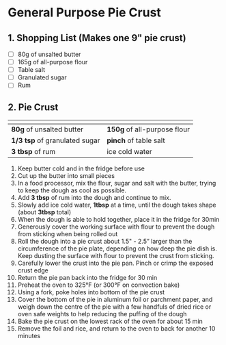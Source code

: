 # General Purpose Pie Crust

## 1. Shopping List (Makes one 9" pie crust)
- [ ] 80g of unsalted butter
- [ ] 165g of all-purpose flour
- [ ] Table salt
- [ ] Granulated sugar
- [ ] Rum

## 2. Pie Crust
|<!-- -->|<!-- -->|
|---|---|
| **80g** of unsalted butter |**150g** of all-purpose flour |
| **1/3 tsp** of granulated sugar | **pinch** of table salt |
| **3 tbsp** of rum | ice cold water |

1. Keep butter cold and in the fridge before use
2. Cut up the butter into small pieces
3. In a food processor, mix the flour, sugar and salt with the butter, trying to keep the dough as cool as possible.
4. Add **3 tbsp** of rum into the dough and continue to mix. 
5. Slowly add ice cold water, **1tbsp** at a time, until the dough takes shape (about **3tbsp** total)
6. When the dough is able to hold together, place it in the fridge for 30min
7. Generously cover the working surface with flour to prevent the dough from sticking when being rolled out
8. Roll the dough into a pie crust about 1.5" - 2.5” larger than the circumference of the pie plate, depending on how deep the pie dish is. Keep dusting the surface with flour to prevent the crust from sticking.
9. Carefully lower the crust into the pie pan. Pinch or crimp the exposed crust edge
10. Return the pie pan back into the fridge for 30 min
11. Preheat the oven to 325°F (or 300°F on convection bake)
12. Using a fork, poke holes into bottom of the pie crust
13. Cover the bottom of the pie in aluminum foil or parchment paper, and weigh down the centre of the pie with a few handfuls of dried rice or oven safe weights to help reducing the puffing of the dough
14. Bake the pie crust on the lowest rack of the oven for about 15 min
15. Remove the foil and rice, and return to the oven to back for another 10 minutes